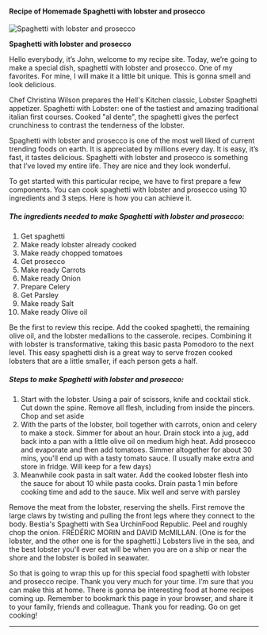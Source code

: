             

#### Recipe of Homemade Spaghetti with lobster and prosecco

![Spaghetti with lobster and prosecco](https://img-global.cpcdn.com/recipes/cf46586fb27bdfe6/751x532cq70/spaghetti-with-lobster-and-prosecco-recipe-main-photo.jpg)

**Spaghetti with lobster and prosecco**

Hello everybody, it’s John, welcome to my recipe site. Today, we’re going to make a special dish, spaghetti with lobster and prosecco. One of my favorites. For mine, I will make it a little bit unique. This is gonna smell and look delicious.

Chef Christina Wilson prepares the Hell's Kitchen classic, Lobster Spaghetti appetizer. Spaghetti with Lobster: one of the tastiest and amazing traditional italian first courses. Cooked "al dente", the spaghetti gives the perfect crunchiness to contrast the tenderness of the lobster.

Spaghetti with lobster and prosecco is one of the most well liked of current trending foods on earth. It is appreciated by millions every day. It is easy, it’s fast, it tastes delicious. Spaghetti with lobster and prosecco is something that I’ve loved my entire life. They are nice and they look wonderful.

To get started with this particular recipe, we have to first prepare a few components. You can cook spaghetti with lobster and prosecco using 10 ingredients and 3 steps. Here is how you can achieve it.

##### The ingredients needed to make Spaghetti with lobster and prosecco:

1.  Get spaghetti
2.  Make ready lobster already cooked
3.  Make ready chopped tomatoes
4.  Get prosecco
5.  Make ready Carrots
6.  Make ready Onion
7.  Prepare Celery
8.  Get Parsley
9.  Make ready Salt
10.  Make ready Olive oil

Be the first to review this recipe. Add the cooked spaghetti, the remaining olive oil, and the lobster medallions to the casserole. recipes. Combining it with lobster is transformative, taking this basic pasta Pomodoro to the next level. This easy spaghetti dish is a great way to serve frozen cooked lobsters that are a little smaller, if each person gets a half.

##### Steps to make Spaghetti with lobster and prosecco:

1.  Start with the lobster. Using a pair of scissors, knife and cocktail stick. Cut down the spine. Remove all flesh, including from inside the pincers. Chop and set aside
2.  With the parts of the lobster, boil together with carrots, onion and celery to make a stock. Simmer for about an hour. Drain stock into a jug, add back into a pan with a little olive oil on medium high heat. Add prosecco and evaporate and then add tomatoes. Simmer altogether for about 30 mins, you'll end up with a tasty tomato sauce. (I usually make extra and store in fridge. Will keep for a few days)
3.  Meanwhile cook pasta in salt water. Add the cooked lobster flesh into the sauce for about 10 while pasta cooks. Drain pasta 1 min before cooking time and add to the sauce. Mix well and serve with parsley

Remove the meat from the lobster, reserving the shells. First remove the large claws by twisting and pulling the front legs where they connect to the body. Bestia's Spaghetti with Sea UrchinFood Republic. Peel and roughly chop the onion. FRÉDÉRIC MORIN and DAVID McMILLAN. (One is for the lobster, and the other one is for the spaghetti.) Lobsters live in the sea, and the best lobster you'll ever eat will be when you are on a ship or near the shore and the lobster is boiled in seawater.

So that is going to wrap this up for this special food spaghetti with lobster and prosecco recipe. Thank you very much for your time. I’m sure that you can make this at home. There is gonna be interesting food at home recipes coming up. Remember to bookmark this page in your browser, and share it to your family, friends and colleague. Thank you for reading. Go on get cooking!

* * *